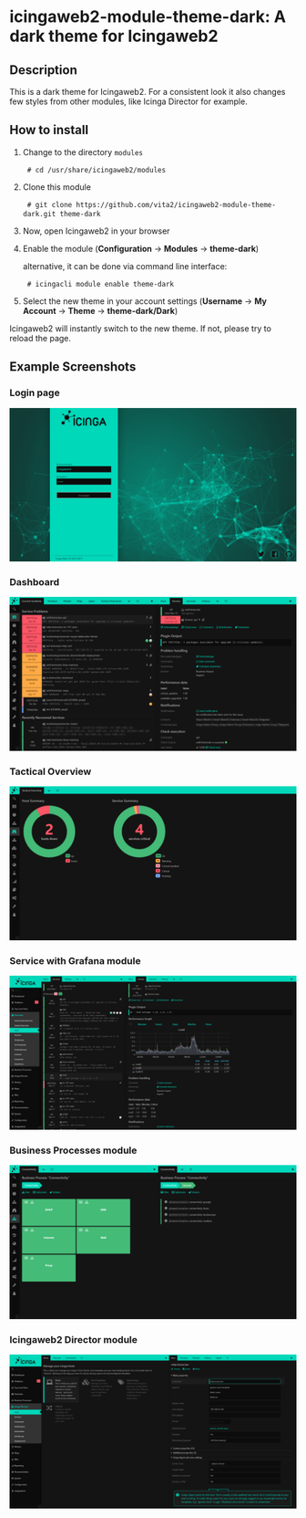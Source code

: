 # icingaweb2-module-theme-dark: A dark theme for Icingaweb2

## Description

This is a dark theme for Icingaweb2. For a consistent look it also changes few styles from other modules, like Icinga Director for example.


## How to install

1. Change to the directory `modules`

        # cd /usr/share/icingaweb2/modules

2. Clone this module

        # git clone https://github.com/vita2/icingaweb2-module-theme-dark.git theme-dark

3. Now, open Icingaweb2 in your browser
4. Enable the module (**Configuration** -> **Modules** -> **theme-dark**)

    alternative, it can be done via command line interface:
    
        # icingacli module enable theme-dark

5. Select the new theme in your account settings (**Username** -> **My Account** -> **Theme** -> **theme-dark/Dark**)

Icingaweb2 will instantly switch to the new theme. If not, please try to reload the page.


## Example Screenshots

### Login page

![Login page](screenshots/icingaweb2-login.png)


### Dashboard

![Dashboard](screenshots/icingaweb2-dashboard.png)


### Tactical Overview

![Tactical Overview](screenshots/icingaweb2-tactical-overview.png)


### Service with Grafana module

![Service with Grafana](screenshots/icingaweb2-service-with-grafana-module.png)


### Business Processes module ###

![Business Processes](screenshots/icingaweb2-businessprocesses.png)


### Icingaweb2 Director module

![Director](screenshots/icingaweb2-director-module.png)

